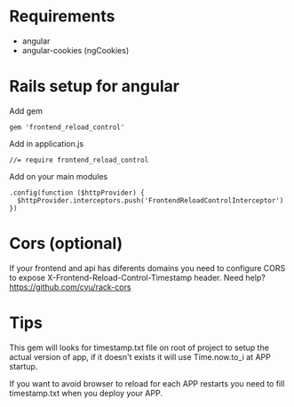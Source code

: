 # Requirements
- angular
- angular-cookies (ngCookies)


# Rails setup for angular

Add gem
```
gem 'frontend_reload_control'
```

Add in application.js
```
//= require frontend_reload_control
```

Add on your main modules
```
.config(function ($httpProvider) {
  $httpProvider.interceptors.push('FrontendReloadControlInterceptor')
})
```

# Cors (optional)

If your frontend and api has diferents domains you need to configure CORS to expose X-Frontend-Reload-Control-Timestamp header.
Need help? https://github.com/cyu/rack-cors

# Tips
This gem will looks for timestamp.txt file on root of project to setup the actual version of app, if it doesn't exists it will use Time.now.to_i at APP startup.

If you want to avoid browser to reload for each APP restarts you need to fill timestamp.txt when you deploy your APP.